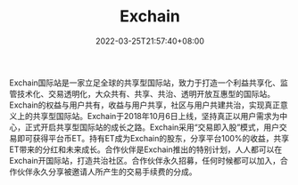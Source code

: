 ﻿---
weight: 
title: "Exchain"
description: "Exchain国际站是一家立足全球的…"
date: 2022-03-25T21:57:40+08:00
lastmod: 2022-03-25T16:45:40+08:00
draft: false
authors: ["Metabd"]
featuredImage: "exchain.webp"
link: ""
tags: ["交易所","Exchain"]
categories: ["navigation"]
navigation: ["交易所"]
lightgallery: true
toc: true
pinned: false
recommend: false
recommend1: false
---
Exchain国际站是一家立足全球的共享型国际站，致力于打造一个利益共享化、监管技术化、交易透明化，大众共有、共享、共治、透明开放互惠型的国际站。Exchain的权益与用户共有，收益与用户共享，社区与用户共建共治，实现真正意义上的共享型国际站。Exchain于2018年10月6日上线，坚持真正以用户需求为中心，正式开启共享型国际站的成长之路。Exchain采用“交易即入股”模式，用户交易即可获得平台币ET。持有ET成为Exchain的股东，分享平台100%的收益，共享ET带来的分红和未来成长。合作伙伴是Exchain推出的特别计划，人人都可以在Exchain开国际站，打造共治社区。合作伙伴永久招募，任何时候都可以加入，合作伙伴永久分享被邀请人所产生的交易手续费的分成。
